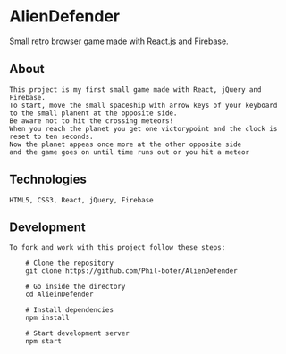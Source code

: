 # AlienDefender

Small retro browser game made with React.js and Firebase.

## About

    This project is my first small game made with React, jQuery and Firebase.
    To start, move the small spaceship with arrow keys of your keyboard
    to the small planent at the opposite side.
    Be aware not to hit the crossing meteors!
    When you reach the planet you get one victorypoint and the clock is reset to ten seconds.
    Now the planet appeas once more at the other opposite side
    and the game goes on until time runs out or you hit a meteor

## Technologies

    HTML5, CSS3, React, jQuery, Firebase

## Development

    To fork and work with this project follow these steps:

        # Clone the repository
        git clone https://github.com/Phil-boter/AlienDefender

        # Go inside the directory
        cd AlieinDefender

        # Install dependencies
        npm install

        # Start development server
        npm start
